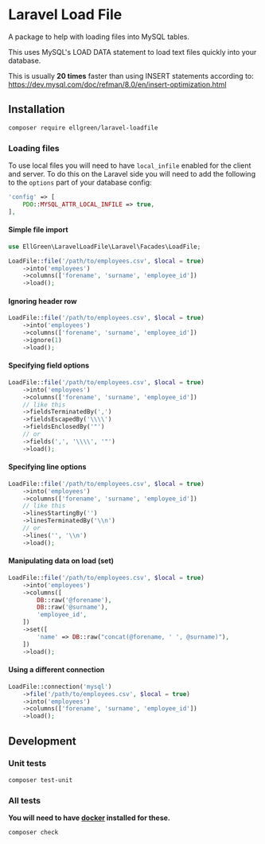 # Laravel Load File

A package to help with loading files into MySQL tables.

This uses MySQL's LOAD DATA statement to load text files quickly into your database.

This is usually **20 times** faster than using INSERT statements according to:
https://dev.mysql.com/doc/refman/8.0/en/insert-optimization.html

## Installation

```bash
composer require ellgreen/laravel-loadfile
```

### Loading files

To use local files you will need to have `local_infile` enabled for
the client and server. To do this on the Laravel side you will need
to add the following to the `options` part of your database config:
```php
'config' => [
    PDO::MYSQL_ATTR_LOCAL_INFILE => true,
],
```

#### Simple file import

```php
use EllGreen\LaravelLoadFile\Laravel\Facades\LoadFile;

LoadFile::file('/path/to/employees.csv', $local = true)
    ->into('employees')
    ->columns(['forename', 'surname', 'employee_id'])
    ->load();
```

#### Ignoring header row

```php
LoadFile::file('/path/to/employees.csv', $local = true)
    ->into('employees')
    ->columns(['forename', 'surname', 'employee_id'])
    ->ignore(1)
    ->load();
```

#### Specifying field options

```php
LoadFile::file('/path/to/employees.csv', $local = true)
    ->into('employees')
    ->columns(['forename', 'surname', 'employee_id'])
    // like this
    ->fieldsTerminatedBy(',')
    ->fieldsEscapedBy('\\\\')
    ->fieldsEnclosedBy('"')
    // or
    ->fields(',', '\\\\', '"')
    ->load();
```

#### Specifying line options

```php
LoadFile::file('/path/to/employees.csv', $local = true)
    ->into('employees')
    ->columns(['forename', 'surname', 'employee_id'])
    // like this
    ->linesStartingBy('')
    ->linesTerminatedBy('\\n')
    // or
    ->lines('', '\\n')
    ->load();
```

#### Manipulating data on load (set)

```php
LoadFile::file('/path/to/employees.csv', $local = true)
    ->into('employees')
    ->columns([
        DB::raw('@forename'),
        DB::raw('@surname'),
        'employee_id',
    ])
    ->set([
        'name' => DB::raw("concat(@forename, ' ', @surname)"),
    ])
    ->load();
```

#### Using a different connection

```php
LoadFile::connection('mysql')
    ->file('/path/to/employees.csv', $local = true)
    ->into('employees')
    ->columns(['forename', 'surname', 'employee_id'])
    ->load();
```

## Development

### Unit tests

```bash
composer test-unit
```

### All tests

**You will need to have [docker](https://www.docker.com/) installed for these.**

```bash
composer check
```

